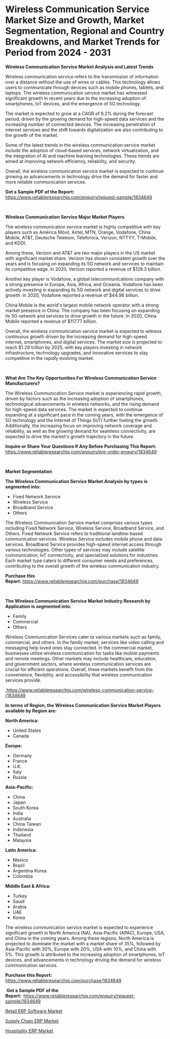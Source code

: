 <p><h1>Wireless Communication Service Market Size and Growth, Market Segmentation, Regional and Country Breakdowns, and Market Trends for Period from 2024 -  2031</h1></p><p><strong>Wireless Communication Service Market Analysis and Latest Trends</strong></p>
<p><p>Wireless communication service refers to the transmission of information over a distance without the use of wires or cables. This technology allows users to communicate through devices such as mobile phones, tablets, and laptops. The wireless communication service market has witnessed significant growth in recent years due to the increasing adoption of smartphones, IoT devices, and the emergence of 5G technology.</p><p>The market is expected to grow at a CAGR of 6.2% during the forecast period, driven by the growing demand for high-speed data services and the increasing number of connected devices. The increasing penetration of internet services and the shift towards digitalization are also contributing to the growth of the market.</p><p>Some of the latest trends in the wireless communication service market include the adoption of cloud-based services, network virtualization, and the integration of AI and machine learning technologies. These trends are aimed at improving network efficiency, reliability, and security.</p><p>Overall, the wireless communication service market is expected to continue growing as advancements in technology drive the demand for faster and more reliable communication services.</p></p>
<p><strong>Get a Sample PDF of the Report:&nbsp;</strong> <a href="https://www.reliableresearchiq.com/enquiry/request-sample/1834649">https://www.reliableresearchiq.com/enquiry/request-sample/1834649</a></p>
<p>&nbsp;</p>
<p><strong>Wireless Communication Service Major Market Players</strong></p>
<p><p>The wireless communication service market is highly competitive with key players such as América Móvil, Airtel, MTN, Orange, Vodafone, China Mobile, AT&T, Deutsche Telekom, Telefonica, Verizon, NTTYY, T-Mobile, and KDDI. </p><p>Among these, Verizon and AT&T are two major players in the US market with significant market share. Verizon has shown consistent growth over the years and is focusing on expanding its 5G network and services to maintain its competitive edge. In 2020, Verizon reported a revenue of $128.3 billion.</p><p>Another key player is Vodafone, a global telecommunications company with a strong presence in Europe, Asia, Africa, and Oceania. Vodafone has been actively investing in expanding its 5G network and digital services to drive growth. In 2020, Vodafone reported a revenue of $44.98 billion.</p><p>China Mobile is the world's largest mobile network operator with a strong market presence in China. The company has been focusing on expanding its 5G network and services to drive growth in the future. In 2020, China Mobile reported a revenue of $117.77 billion.</p><p>Overall, the wireless communication service market is expected to witness continuous growth driven by the increasing demand for high-speed internet, smartphones, and digital services. The market size is projected to reach $1.29 trillion by 2025, with key players investing in network infrastructure, technology upgrades, and innovative services to stay competitive in the rapidly evolving market.</p></p>
<p>&nbsp;</p>
<p><strong>What Are The Key Opportunities For Wireless Communication Service Manufacturers?</strong></p>
<p><p>The Wireless Communication Service market is experiencing rapid growth, driven by factors such as the increasing adoption of smartphones, technological advancements in wireless networks, and the rising demand for high-speed data services. The market is expected to continue expanding at a significant pace in the coming years, with the emergence of 5G technology and the Internet of Things (IoT) further fueling the growth. Additionally, the increasing focus on improving network coverage and reliability, as well as the growing demand for seamless connectivity, are expected to drive the market's growth trajectory in the future.</p></p>
<p><strong>Inquire or Share Your Questions If Any Before Purchasing This Report:</strong> <a href="https://www.reliableresearchiq.com/enquiry/pre-order-enquiry/1834649">https://www.reliableresearchiq.com/enquiry/pre-order-enquiry/1834649</a></p>
<p>&nbsp;</p>
<p><strong>Market Segmentation</strong></p>
<p><strong>The Wireless Communication Service Market Analysis by types is segmented into:</strong></p>
<p><ul><li>Fixed Network Service</li><li>Wireless Service</li><li>Broadband Service</li><li>Others</li></ul></p>
<p><p>The Wireless Communication Service market comprises various types including Fixed Network Service, Wireless Service, Broadband Service, and Others. Fixed Network Service refers to traditional landline-based communication services. Wireless Service includes mobile phone and data services. Broadband Service provides high-speed internet access through various technologies. Other types of services may include satellite communication, IoT connectivity, and specialized solutions for industries. Each market type caters to different consumer needs and preferences, contributing to the overall growth of the wireless communication industry.</p></p>
<p><strong>Purchase this Report:&nbsp;</strong><a href="https://www.reliableresearchiq.com/purchase/1834649">https://www.reliableresearchiq.com/purchase/1834649</a></p>
<p>&nbsp;</p>
<p><strong>The Wireless Communication Service Market Industry Research by Application is segmented into:</strong></p>
<p><ul><li>Family</li><li>Commercial</li><li>Others</li></ul></p>
<p><p>Wireless Communication Services cater to various markets such as family, commercial, and others. In the family market, services like video calling and messaging help loved ones stay connected. In the commercial market, businesses utilize wireless communication for tasks like mobile payments and remote meetings. Other markets may include healthcare, education, and government sectors, where wireless communication services are crucial for efficient operations. Overall, these markets benefit from the convenience, flexibility, and accessibility that wireless communication services provide.</p></p>
<p><a href="https://www.reliableresearchiq.com/wireless-communication-service-r1834649">&nbsp;https://www.reliableresearchiq.com/wireless-communication-service-r1834649</a></p>
<p><strong>In terms of Region, the Wireless Communication Service Market Players available by Region are:</strong></p>
<p>
    <p> <strong> North America: </strong>
        <ul>
            <li>United States</li>
            <li>Canada</li>
        </ul>
        </p> 
    <p> <strong> Europe: </strong>
        <ul>
            <li>Germany</li>
            <li>France</li>
            <li>U.K.</li>
            <li>Italy</li>
            <li>Russia</li>
        </ul>
        </p> 
    <p> <strong> Asia-Pacific: </strong>
        <ul>
            <li>China</li>
            <li>Japan</li>
            <li>South Korea</li>
            <li>India</li>
            <li>Australia</li>
            <li>China Taiwan</li>
            <li>Indonesia</li>
            <li>Thailand</li>
            <li>Malaysia</li>
        </ul>
        </p> 
    <p> <strong> Latin America: </strong>
        <ul>
            <li>Mexico</li>
            <li>Brazil</li>
            <li>Argentina Korea</li>
            <li>Colombia</li>
        </ul>
        </p> 
    <p> <strong> Middle East & Africa: </strong>
        <ul>
            <li>Turkey</li>
            <li>Saudi</li>
            <li>Arabia</li>
            <li>UAE</li>
            <li>Korea</li>
        </ul>
    </p>
    </p>
<p><p>The wireless communication service market is expected to experience significant growth in North America (NA), Asia-Pacific (APAC), Europe, USA, and China in the coming years. Among these regions, North America is projected to dominate the market with a market share of 35%, followed by Asia-Pacific with 30%, Europe with 20%, USA with 10%, and China with 5%. This growth is attributed to the increasing adoption of smartphones, IoT devices, and advancements in technology driving the demand for wireless communication services.</p></p>
<p><strong>Purchase this Report: </strong><a href="https://www.reliableresearchiq.com/purchase/1834649">https://www.reliableresearchiq.com/purchase/1834649</a></p>
<p>&nbsp;<strong>Get a Sample PDF of the Report:&nbsp;&nbsp;</strong><a href="https://www.reliableresearchiq.com/enquiry/request-sample/1834649">https://www.reliableresearchiq.com/enquiry/request-sample/1834649</a></p>
<p><strong></strong></p>
<p><p><a href="https://github.com/kishanagarner91/Market-Research-Report-List-1/blob/main/retail-erp-software-market.md">Retail ERP Software Market</a></p><p><a href="https://github.com/hrhzhypq19/Market-Research-Report-List-1/blob/main/supply-chain-erp-market.md">Supply Chain ERP Market</a></p><p><a href="https://github.com/FredaSauer/Market-Research-Report-List-1/blob/main/hospitality-erp-market.md">Hospitality ERP Market</a></p></p>